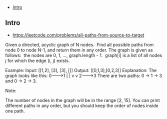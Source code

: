 - [Intro](#intro)

## Intro

- https://leetcode.com/problems/all-paths-from-source-to-target

Given a directed, acyclic graph of N nodes.  Find all possible paths from node 0 to node N-1, and return them in any order.
The graph is given as follows:  the nodes are 0, 1, ..., graph.length - 1.  graph[i] is a list of all nodes j for which the edge (i, j) exists.

Example:
Input: [[1,2], [3], [3], []] 
Output: [[0,1,3],[0,2,3]] 
Explanation: The graph looks like this:
0--->1
|    |
v    v
2--->3
There are two paths: 0 -> 1 -> 3 and 0 -> 2 -> 3.

Note:

The number of nodes in the graph will be in the range [2, 15].
You can print different paths in any order, but you should keep the order of nodes inside one path.
